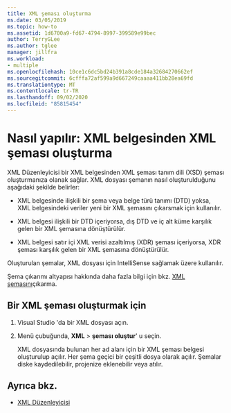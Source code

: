 ```yaml
---
title: XML şeması oluşturma
ms.date: 03/05/2019
ms.topic: how-to
ms.assetid: 1d6700a9-fd67-4794-8997-399589e99bec
author: TerryGLee
ms.author: tglee
manager: jillfra
ms.workload:
- multiple
ms.openlocfilehash: 10ce1c6dc5bd24b391a8cde184a32684270662ef
ms.sourcegitcommit: 6cfffa72af599a9d667249caaaa411bb28ea69fd
ms.translationtype: MT
ms.contentlocale: tr-TR
ms.lasthandoff: 09/02/2020
ms.locfileid: "85815454"
---
```

# <a name="how-to-create-an-xml-schema-from-an-xml-document"></a>Nasıl yapılır: XML belgesinden XML şeması oluşturma

XML Düzenleyicisi bir XML belgesinden XML şeması tanım dili (XSD) şeması oluşturmanıza olanak sağlar. XML dosyası şemanın nasıl oluşturulduğunu aşağıdaki şekilde belirler:

- XML belgesinde ilişkili bir şema veya belge türü tanımı (DTD) yoksa, XML belgesindeki veriler yeni bir XML şemasını çıkarsmak için kullanılır.

- XML belgesi ilişkili bir DTD içeriyorsa, dış DTD ve iç alt küme karşılık gelen bir XML şemasına dönüştürülür.

- XML belgesi satır içi XML verisi azaltılmış (XDR) şeması içeriyorsa, XDR şeması karşılık gelen bir XML şemasına dönüştürülür.

Oluşturulan şemalar, XML dosyası için IntelliSense sağlamak üzere kullanılır.

Şema çıkarımı altyapısı hakkında daha fazla bilgi için bkz. [XML şemasını](/dotnet/standard/data/xml/inferring-an-xml-schema)çıkarma.

## <a name="to-create-an-xml-schema"></a>Bir XML şeması oluşturmak için

1. Visual Studio 'da bir XML dosyası açın.

2. Menü çubuğunda, **XML**  >  **şeması oluştur**' u seçin.

   XML dosyasında bulunan her ad alanı için bir XML şeması belgesi oluşturulup açılır. Her şema geçici bir çeşitli dosya olarak açılır. Şemalar diske kaydedilebilir, projenize eklenebilir veya atılır.

## <a name="see-also"></a>Ayrıca bkz.

- [XML Düzenleyicisi](../xml-tools/xml-editor.md)
